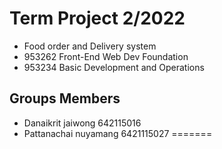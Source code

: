 
# Term Project 2/2022
- Food order and Delivery system
- 953262 Front-End Web Dev Foundation
- 953234 Basic Development and Operations

## Groups Members
- Danaikrit jaiwong 642115016
- Pattanachai nuyamang 6421115027
=======


